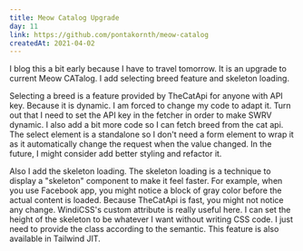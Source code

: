 ```yaml
---
title: Meow Catalog Upgrade
day: 11
link: https://github.com/pontakornth/meow-catalog
createdAt: 2021-04-02
---
```

I blog this a bit early because I have to travel tomorrow. It is an upgrade to current Meow
CATalog. I add selecting breed feature and skeleton loading.<!--more-->


Selecting a breed is a feature provided by TheCatApi for anyone with API key. Because it is
dynamic. I am forced to change my code to adapt it. Turn out that I need to set the API key
in the fetcher in order to make SWRV dynamic. I also add a bit more code so I can fetch breed
from the cat api. The select element is a standalone so I don't need a form element to wrap it
as it automatically change the request when the value changed. In the future, I might consider
add better styling and refactor it.


Also I add the skeleton loading. The skeleton loading is a technique to display a "skeleton" 
component to make it feel faster. For example, when you use Facebook app, you might notice a
block of gray color before the actual content is loaded. Because TheCatApi is fast, you might
not notice any change. WindiCSS's custom attribute is really useful here. I can set the height
of the skeleton to be whatever I want without writing CSS code. I just need to provide the 
class according to the semantic. This feature is also available in Tailwind JIT.